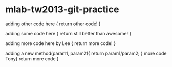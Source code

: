 mlab-tw2013-git-practice
========================

adding other code here
{
	return other code!
}

adding some code here
{
	return still better than awesome!
}

adding more code here by Lee
{
	return more code!
}

adding a new method(param1, param2){
	return param1/param2;
}
more code Tony{
	return more code
}


